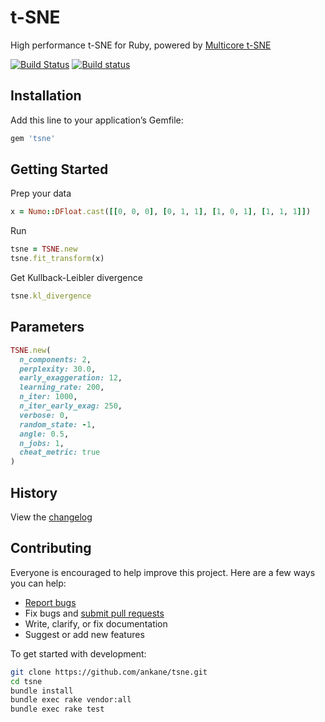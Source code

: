# t-SNE

High performance t-SNE for Ruby, powered by [Multicore t-SNE](https://github.com/DmitryUlyanov/tsne)

[![Build Status](https://travis-ci.org/ankane/tsne.svg?branch=master)](https://travis-ci.org/ankane/tsne) [![Build status](https://ci.appveyor.com/api/projects/status/m34jqhy8r4q5u3cw/branch/master?svg=true)](https://ci.appveyor.com/project/ankane/tsne/branch/master)

## Installation

Add this line to your application’s Gemfile:

```ruby
gem 'tsne'
```

## Getting Started

Prep your data

```ruby
x = Numo::DFloat.cast([[0, 0, 0], [0, 1, 1], [1, 0, 1], [1, 1, 1]])
```

Run

```ruby
tsne = TSNE.new
tsne.fit_transform(x)
```

Get Kullback-Leibler divergence

```ruby
tsne.kl_divergence
```

## Parameters

```ruby
TSNE.new(
  n_components: 2,
  perplexity: 30.0,
  early_exaggeration: 12,
  learning_rate: 200,
  n_iter: 1000,
  n_iter_early_exag: 250,
  verbose: 0,
  random_state: -1,
  angle: 0.5,
  n_jobs: 1,
  cheat_metric: true
)
```

## History

View the [changelog](https://github.com/ankane/tsne/blob/master/CHANGELOG.md)

## Contributing

Everyone is encouraged to help improve this project. Here are a few ways you can help:

- [Report bugs](https://github.com/ankane/tsne/issues)
- Fix bugs and [submit pull requests](https://github.com/ankane/tsne/pulls)
- Write, clarify, or fix documentation
- Suggest or add new features

To get started with development:

```sh
git clone https://github.com/ankane/tsne.git
cd tsne
bundle install
bundle exec rake vendor:all
bundle exec rake test
```
